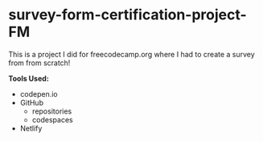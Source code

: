 # survey-form-certification-project-FM
This is a project I did for freecodecamp.org where I had to create a survey from from scratch!

**Tools Used:**
* codepen.io
* GitHub
    * repositories
    * codespaces
* Netlify